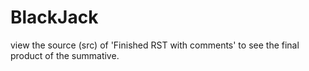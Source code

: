 # BlackJack
view the source (src) of 'Finished RST with comments' to see the final product of the summative.
